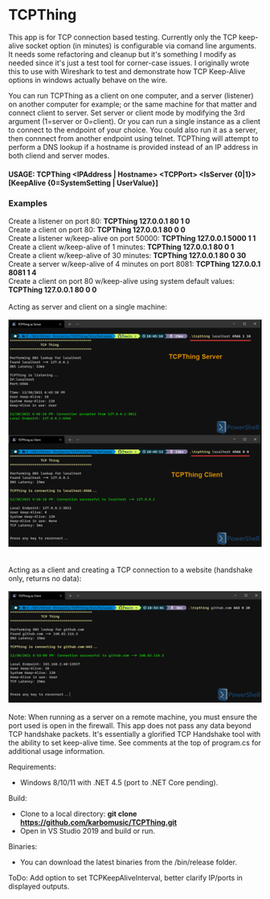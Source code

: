 # TCPThing

This app is for TCP connection based testing. Currently only the TCP keep-alive socket option (in minutes) is configurable via comand line arguments. It needs some refactoring and cleanup but it's something I modify as needed since it's just a test tool for corner-case issues. I originally wrote this to use with Wireshark to test and demonstrate how TCP Keep-Alive options in windows actually behave on the wire.

You can run TCPThing as a client on one computer, and a server (listener) on another computer for example; or the same machine for that matter and connect client to server. Set server or client mode by modifying the 3rd argument (1=server or 0=client). Or you can run a single instance as a client to connect to the endpoint of your choice. You could also run it as a server, then connnect from another endpoint using telnet. TCPThing will attempt to perform a DNS lookup if a hostname is provided instead of an IP address in both cliend and server modes.

#### USAGE: **TCPThing &lt;IPAddress | Hostname&gt; &lt;TCPPort&gt; &lt;IsServer {0|1}&gt; [KeepAlive {0=SystemSetting | UserValue}]** 
  
  ### Examples  

  Create a listener on port 80: **TCPThing 127.0.0.1 80 1 0**  
  Create a client on port 80: **TCPThing 127.0.0.1 80 0 0**    
  Create a listener w/keep-alive on port 50000: **TCPThing 127.0.0.1 5000 1 1**  
  Create a client w/keep-alive of 1 minutes: **TCPThing 127.0.0.1 80 0 1**  
  Create a client w/keep-alive of 30 minutes: **TCPThing 127.0.0.1 80 0 30**  
  Create a server w/keep-alive of 4 minutes on port 8081: **TCPThing 127.0.0.1 8081 1 4**  
  Create a client on port 80 w/keep-alive using system default values: **TCPThing 127.0.0.1 80 0 0**     
  <br>
  Acting as server and client on a single machine:  
  <br>
  ![Example Image](./example.png)   
   <br>  
   Acting as a client and creating a TCP connection to a website (handshake only, returns no data):  <br>  
  ![Example Image](./example2.png)
  <br>  
Note: When running as a server on a remote machine, you must ensure the port used is open in the firewall. This app does not pass any data beyond TCP handshake packets. It's essentially a glorified TCP Handshake tool with the ability to set keep-alive time. See comments at the top of program.cs for additional usage information.

Requirements:
- Windows 8/10/11 with .NET 4.5 (port to .NET Core pending).

Build:   
- Clone to a local directory: **git clone https://github.com/karbomusic/TCPThing.git**
- Open in VS Studio 2019 and build or run.

Binaries:  
- You can download the latest binaries from the /bin/release folder.

ToDo: Add option to set TCPKeepAliveInterval, better clarify IP/ports in displayed outputs.
